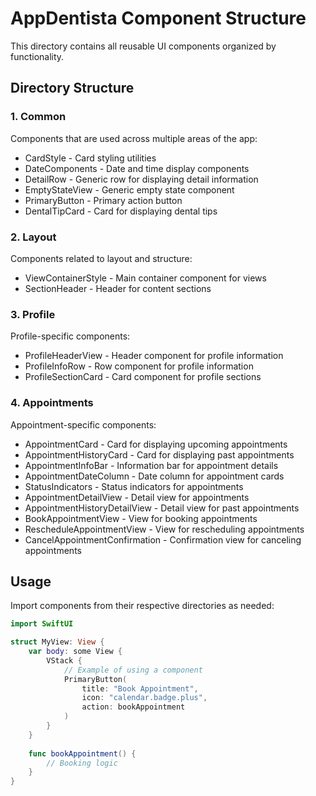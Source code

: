 # AppDentista Component Structure

This directory contains all reusable UI components organized by functionality.

## Directory Structure

### 1. Common
Components that are used across multiple areas of the app:
- CardStyle - Card styling utilities
- DateComponents - Date and time display components
- DetailRow - Generic row for displaying detail information
- EmptyStateView - Generic empty state component
- PrimaryButton - Primary action button
- DentalTipCard - Card for displaying dental tips

### 2. Layout
Components related to layout and structure:
- ViewContainerStyle - Main container component for views
- SectionHeader - Header for content sections

### 3. Profile
Profile-specific components:
- ProfileHeaderView - Header component for profile information
- ProfileInfoRow - Row component for profile information
- ProfileSectionCard - Card component for profile sections

### 4. Appointments
Appointment-specific components:
- AppointmentCard - Card for displaying upcoming appointments
- AppointmentHistoryCard - Card for displaying past appointments
- AppointmentInfoBar - Information bar for appointment details
- AppointmentDateColumn - Date column for appointment cards
- StatusIndicators - Status indicators for appointments
- AppointmentDetailView - Detail view for appointments
- AppointmentHistoryDetailView - Detail view for past appointments
- BookAppointmentView - View for booking appointments
- RescheduleAppointmentView - View for rescheduling appointments
- CancelAppointmentConfirmation - Confirmation view for canceling appointments

## Usage

Import components from their respective directories as needed:

```swift
import SwiftUI

struct MyView: View {
    var body: some View {
        VStack {
            // Example of using a component
            PrimaryButton(
                title: "Book Appointment",
                icon: "calendar.badge.plus",
                action: bookAppointment
            )
        }
    }
    
    func bookAppointment() {
        // Booking logic
    }
}
``` 